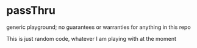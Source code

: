 # passThru
generic playground; no guarantees or warranties for anything in this repo

This is just random code, whatever I am playing with at the moment
